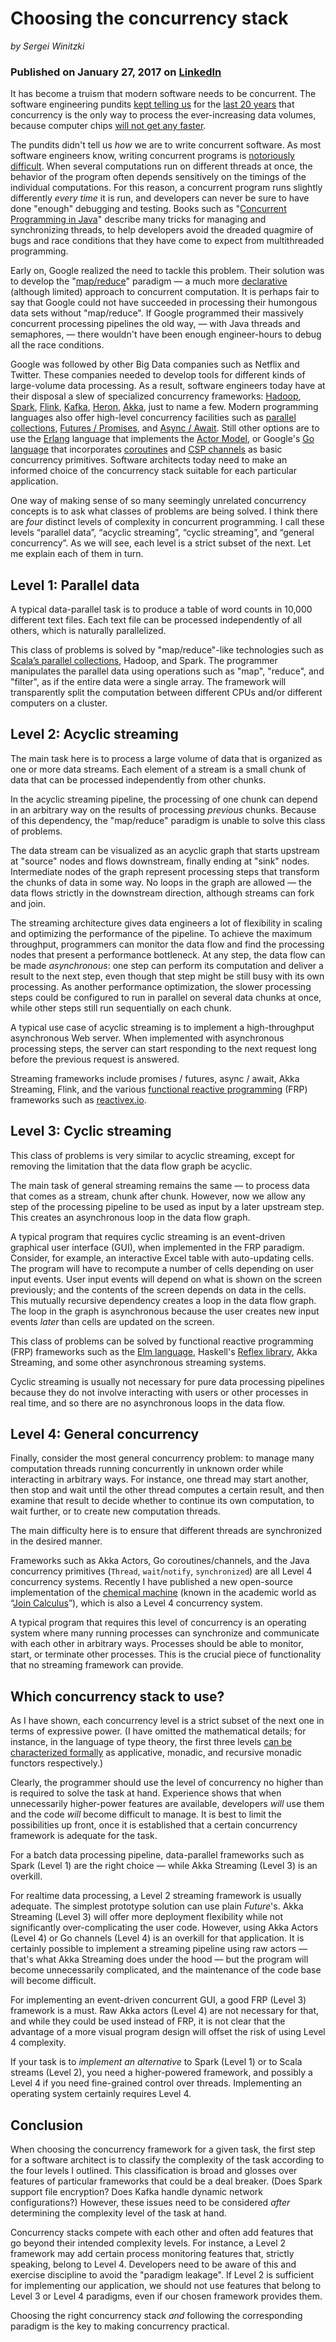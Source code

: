<link href="{{ site.github.url }}/tables.css" rel="stylesheet" />

# Choosing the concurrency stack

_by Sergei Winitzki_

### Published on January 27, 2017 on [LinkedIn](https://www.linkedin.com/pulse/choosing-concurrency-stack-sergei-winitzki)

It has become a truism that modern software needs to be concurrent. The software engineering pundits [kept telling us](http://www.technologyreview.com/s/601441/moores-law-is-dead-now-what/) for the [last 20 years](http://www.technologyreview.com/s/400710/the-end-of-moores-law/) that concurrency is the only way to process the ever-increasing data volumes, because computer chips [will not get any faster](http://www.marctomarket.com/2014/01/great-graphic-is-this-end-of-moores-law.html).

The pundits didn't tell us _how_ we are to write concurrent software. As most software engineers know, writing concurrent programs is [notoriously difficult](http://blog.smartbear.com/programming/why-johnny-cant-write-multithreaded-programs/). When several computations run on different threads at once, the behavior of the program often depends sensitively on the timings of the individual computations. For this reason, a concurrent program runs slightly differently _every time_ it is run, and developers can never be sure to have done "enough" debugging and testing. Books such as "[Concurrent Programming in Java](http://www.amazon.com/Concurrent-Programming-Java%C2%99-Principles-Pattern/dp/0201310090)" describe many tricks for managing and synchronizing threads, to help developers avoid the dreaded quagmire of bugs and race conditions that they have come to expect from multithreaded programming.

Early on, Google realized the need to tackle this problem. Their solution was to develop the "[map/reduce](http://research.google.com/archive/mapreduce.html)" paradigm — a much more [declarative](http://en.wikipedia.org/wiki/Declarative_programming) (although limited) approach to concurrent computation. It is perhaps fair to say that Google could not have succeeded in processing their humongous data sets without "map/reduce". If Google programmed their massively concurrent processing pipelines the old way, — with Java threads and semaphores, — there wouldn't have been enough engineer-hours to debug all the race conditions.

Google was followed by other Big Data companies such as Netflix and Twitter. These companies needed to develop tools for different kinds of large-volume data processing. As a result, software engineers today have at their disposal a slew of specialized concurrency frameworks: [Hadoop](http://hadoop.apache.org/), [Spark](http://spark.apache.org/), [Flink](http://flink.apache.org/), [Kafka](http://kafka.apache.org/), [Heron](http://twitter.github.io/heron/), [Akka](http://www.lightbend.com/platform/development/akka), just to name a few. Modern programming languages also offer high-level concurrency facilities such as [parallel collections](http://docs.scala-lang.org/overviews/parallel-collections/overview.html), [Futures / Promises](http://en.wikipedia.org/wiki/Futures_and_promises), and [Async / Await](http://msdn.microsoft.com/en-us/library/mt674882.aspx). Still other options are to use the [Erlang](http://www.erlang.org/) language that implements the [Actor Model](http://en.wikipedia.org/wiki/Actor_model), or Google's [Go language](http://golang.org/) that incorporates [coroutines](http://en.wikipedia.org/wiki/Coroutine) and [CSP channels](http://en.wikipedia.org/wiki/Communicating_sequential_processes) as basic concurrency primitives. Software architects today need to make an informed choice of the concurrency stack suitable for each particular application.

One way of making sense of so many seemingly unrelated concurrency concepts is to ask what classes of problems are being solved. I think there are _four_ distinct levels of complexity in concurrent programming. I call these levels “parallel data”, “acyclic streaming”, “cyclic streaming”, and “general concurrency”. As we will see, each level is a strict subset of the next. Let me explain each of them in turn.

## Level 1: Parallel data

A typical data-parallel task is to produce a table of word counts in 10,000 different text files. Each text file can be processed independently of all others, which is naturally parallelized.

This class of problems is solved by "map/reduce"-like technologies such as [Scala’s parallel collections](http://docs.scala-lang.org/overviews/parallel-collections/overview.html), Hadoop, and Spark. The programmer manipulates the parallel data using operations such as "map", "reduce", and "filter", as if the entire data were a single array. The framework will transparently split the computation between different CPUs and/or different computers on a cluster.

## Level 2: Acyclic streaming

The main task here is to process a large volume of data that is organized as one or more data streams. Each element of a stream is a small chunk of data that can be processed independently from other chunks.

In the acyclic streaming pipeline, the processing of one chunk can depend in an arbitrary way on the results of processing _previous_ chunks. Because of this dependency, the "map/reduce" paradigm is unable to solve this class of problems.

The data stream can be visualized as an acyclic graph that starts upstream at "source" nodes and flows downstream, finally ending at "sink" nodes. Intermediate nodes of the graph represent processing steps that transform the chunks of data in some way. No loops in the graph are allowed — the data flows strictly in the downstream direction, although streams can fork and join.

The streaming architecture gives data engineers a lot of flexibility in scaling and optimizing the performance of the pipeline. To achieve the maximum throughput, programmers can monitor the data flow and find the processing nodes that present a performance bottleneck. At any step, the data flow can be made _asynchronous_: one step can perform its computation and deliver a result to the next step, even though that step might be still busy with its own processing. As another performance optimization, the slower processing steps could be configured to run in parallel on several data chunks at once, while other steps still run sequentially on each chunk.

A typical use case of acyclic streaming is to implement a high-throughput asynchronous Web server. When implemented with asynchronous processing steps, the server can start responding to the next request long before the previous request is answered.

Streaming frameworks include promises / futures, async / await, Akka Streaming, Flink, and the various [functional reactive programming](http://en.wikipedia.org/wiki/Functional_reactive_programming) (FRP) frameworks such as [reactivex.io](http://reactivex.io/).

## Level 3: Cyclic streaming

This class of problems is very similar to acyclic streaming, except for removing the limitation that the data flow graph be acyclic.

The main task of general streaming remains the same — to process data that comes as a stream, chunk after chunk. However, now we allow any step of the processing pipeline to be used as input by a later upstream step. This creates an asynchronous loop in the data flow graph.

A typical program that requires cyclic streaming is an event-driven graphical user interface (GUI), when implemented in the FRP paradigm. Consider, for example, an interactive Excel table with auto-updating cells. The program will have to recompute a number of cells depending on user input events. User input events will depend on what is shown on the screen previously; and the contents of the screen depends on data in the cells. This mutually recursive dependency creates a loop in the data flow graph. The loop in the graph is asynchronous because the user creates new input events _later_ than cells are updated on the screen.

This class of problems can be solved by functional reactive programming (FRP) frameworks such as the [Elm language](http://elm-lang.org/), Haskell's [Reflex library](http://github.com/reflex-frp/reflex), Akka Streaming, and some other asynchronous streaming systems.

Cyclic streaming is usually not necessary for pure data processing pipelines because they do not involve interacting with users or other processes in real time, and so there are no asynchronous loops in the data flow.

## Level 4: General concurrency

Finally, consider the most general concurrency problem: to manage many computation threads running concurrently in unknown order while interacting in arbitrary ways. For instance, one thread may start another, then stop and wait until the other thread computes a certain result, and then examine that result to decide whether to continue its own computation, to wait further, or to create new computation threads.

The main difficulty here is to ensure that different threads are synchronized in the desired manner.

Frameworks such as Akka Actors, Go coroutines/channels, and the Java concurrency primitives (`Thread`, `wait`/`notify`, `synchronized`) are all Level 4 concurrency systems. Recently I have published a new open-source implementation of the [chemical machine](http://chymyst.github.io/chymyst-core/) (known in the academic world as “[Join Calculus](http://wiki.c2.com/?JoinCalculus)”), which is also a Level 4 concurrency system.

A typical program that requires this level of concurrency is an operating system where many running processes can synchronize and communicate with each other in arbitrary ways. Processes should be able to monitor, start, or terminate other processes. This is the crucial piece of functionality that no streaming framework can provide.

## Which concurrency stack to use?

As I have shown, each concurrency level is a strict subset of the next one in terms of expressive power.
(I have omitted the mathematical details; for instance, in the language of type theory, the first three levels [can be characterized formally](http://chymyst.github.io/chymyst-core/concurrency.html) as applicative, monadic, and recursive monadic functors respectively.)

Clearly, the programmer should use the level of concurrency no higher than is required to solve the task at hand. Experience shows that when unnecessarily higher-power features are available, developers _will_ use them and the code _will_ become difficult to manage. It is best to limit the possibilities up front, once it is established that a certain concurrency framework is adequate for the task.

For a batch data processing pipeline, data-parallel frameworks such as Spark (Level 1) are the right choice — while Akka Streaming (Level 3) is an overkill.

For realtime data processing, a Level 2 streaming framework is usually adequate. The simplest prototype solution can use plain _Future_'s. Akka Streaming (Level 3) will offer more deployment flexibility while not significantly over-complicating the user code. However, using Akka Actors (Level 4) or Go channels (Level 4) is an overkill for that application. It is certainly possible to implement a streaming pipeline using raw actors — that's what Akka Streaming does under the hood — but the program will become unnecessarily complicated, and the maintenance of the code base will become difficult.

For implementing an event-driven concurrent GUI, a good FRP (Level 3) framework is a must. Raw Akka actors (Level 4) are not necessary for that, and while they could be used instead of FRP, it is not clear that the advantage of a more visual program design will offset the risk of using Level 4 complexity.

If your task is to _implement an alternative_ to Spark (Level 1) or to Scala streams (Level 2), you need a higher-powered framework, and possibly a Level 4 if you need fine-grained control over threads. Implementing an operating system certainly requires Level 4.

## Conclusion

When choosing the concurrency framework for a given task, the first step for a software architect is to classify the complexity of the task according to the four levels I outlined. This classification is broad and glosses over features of particular frameworks that could be a deal breaker. (Does Spark support file encryption? Does Kafka handle dynamic network configurations?) However, these issues need to be considered _after_ determining the complexity level of the task at hand.

Concurrency stacks compete with each other and often add features that go beyond their intended complexity levels. For instance, a Level 2 framework may add certain process monitoring features that, strictly speaking, belong to Level 4. Developers need to be aware of this and exercise discipline to avoid the "paradigm leakage". If Level 2 is sufficient for implementing our application, we should not use features that belong to Level 3 or Level 4 paradigms, even if our chosen framework provides them.

Choosing the right concurrency stack _and_ following the corresponding paradigm is the key to making concurrency practical.
